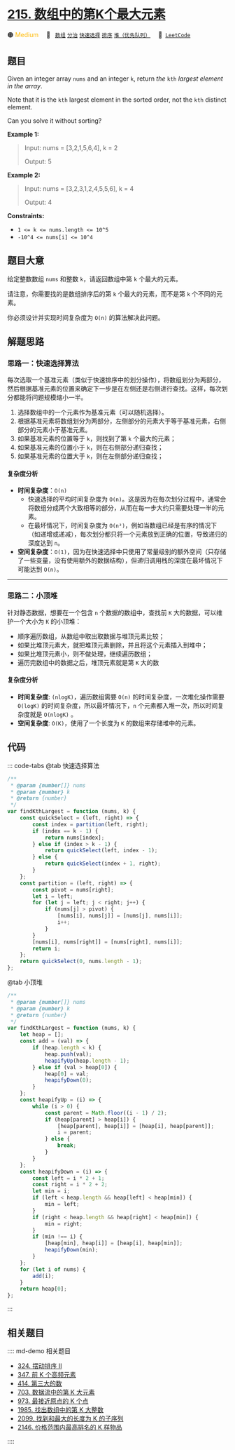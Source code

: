 # [215. 数组中的第K个最大元素](https://leetcode.com/problems/kth-largest-element-in-an-array)

🟠 <font color=#ffb800>Medium</font>&emsp; 🔖&ensp; [`数组`](/leetcode/outline/tag/array.md) [`分治`](/leetcode/outline/tag/divide-and-conquer.md) [`快速选择`](/leetcode/outline/tag/quick-select.md) [`排序`](/leetcode/outline/tag/sorting.md) [`堆（优先队列）`](/leetcode/outline/tag/heap-priority-queue.md)&emsp; 🔗&ensp;[`LeetCode`](https://leetcode.com/problems/kth-largest-element-in-an-array/)

## 题目

Given an integer array `nums` and an integer `k`, return _the_ `kth` _largest
element in the array_.

Note that it is the `kth` largest element in the sorted order, not the `kth`
distinct element.

Can you solve it without sorting?

**Example 1:**

> Input: nums = [3,2,1,5,6,4], k = 2
>
> Output: 5

**Example 2:**

> Input: nums = [3,2,3,1,2,4,5,5,6], k = 4
>
> Output: 4

**Constraints:**

- `1 <= k <= nums.length <= 10^5`
- `-10^4 <= nums[i] <= 10^4`

## 题目大意

给定整数数组 `nums` 和整数 `k`，请返回数组中第 `k` 个最大的元素。

请注意，你需要找的是数组排序后的第 `k` 个最大的元素，而不是第 `k` 个不同的元素。

你必须设计并实现时间复杂度为 `O(n)` 的算法解决此问题。

## 解题思路

### 思路一：快速选择算法

每次选取一个基准元素（类似于快速排序中的划分操作），将数组划分为两部分，然后根据基准元素的位置来确定下一步是在左侧还是右侧进行查找。这样，每次划分都能将问题规模缩小一半。

1. 选择数组中的一个元素作为基准元素（可以随机选择）。
2. 根据基准元素将数组划分为两部分，左侧部分的元素大于等于基准元素，右侧部分的元素小于基准元素。
3. 如果基准元素的位置等于 `k`，则找到了第 `k` 个最大的元素；
4. 如果基准元素的位置小于 `k`，则在右侧部分递归查找；
5. 如果基准元素的位置大于 `k`，则在左侧部分递归查找；

#### 复杂度分析

- **时间复杂度**：`O(n)`
  - 快速选择的平均时间复杂度为 `O(n)`。这是因为在每次划分过程中，通常会将数组分成两个大致相等的部分，从而在每一步大约只需要处理一半的元素。
  - 在最坏情况下，时间复杂度为 `O(n²)`，例如当数组已经是有序的情况下（如递增或递减），每次划分都只将一个元素放到正确的位置，导致递归的深度达到 `n`。
- **空间复杂度**：`O(1)`，因为在快速选择中只使用了常量级别的额外空间（只存储了一些变量，没有使用额外的数据结构），但递归调用栈的深度在最坏情况下可能达到 `O(n)`。

---

### 思路二：小顶堆

针对静态数据，想要在一个包含 `n` 个数据的数组中，查找前 `K` 大的数据，可以维护一个大小为 `K` 的小顶堆：

- 顺序遍历数组，从数组中取出取数据与堆顶元素比较；
- 如果比堆顶元素大，就把堆顶元素删除，并且将这个元素插入到堆中；
- 如果比堆顶元素小，则不做处理，继续遍历数组；
- 遍历完数组中的数据之后，堆顶元素就是第 `K` 大的数

#### 复杂度分析

- **时间复杂度**: `(nlogK)`，遍历数组需要 `O(n)` 的时间复杂度，一次堆化操作需要 `O(logK)` 的时间复杂度，所以最坏情况下，`n` 个元素都入堆一次，所以时间复杂度就是 `O(nlogK)` 。
- **空间复杂度**: `O(K)`，使用了一个长度为 `K` 的数组来存储堆中的元素。

## 代码

::: code-tabs
@tab 快速选择算法

```javascript
/**
 * @param {number[]} nums
 * @param {number} k
 * @return {number}
 */
var findKthLargest = function (nums, k) {
	const quickSelect = (left, right) => {
		const index = partition(left, right);
		if (index == k - 1) {
			return nums[index];
		} else if (index > k - 1) {
			return quickSelect(left, index - 1);
		} else {
			return quickSelect(index + 1, right);
		}
	};
	const partition = (left, right) => {
		const pivot = nums[right];
		let i = left;
		for (let j = left; j < right; j++) {
			if (nums[j] > pivot) {
				[nums[i], nums[j]] = [nums[j], nums[i]];
				i++;
			}
		}
		[nums[i], nums[right]] = [nums[right], nums[i]];
		return i;
	};
	return quickSelect(0, nums.length - 1);
};
```

@tab 小顶堆

```javascript
/**
 * @param {number[]} nums
 * @param {number} k
 * @return {number}
 */
var findKthLargest = function (nums, k) {
	let heap = [];
	const add = (val) => {
		if (heap.length < k) {
			heap.push(val);
			heapifyUp(heap.length - 1);
		} else if (val > heap[0]) {
			heap[0] = val;
			heapifyDown(0);
		}
	};
	const heapifyUp = (i) => {
		while (i > 0) {
			const parent = Math.floor((i - 1) / 2);
			if (heap[parent] > heap[i]) {
				[heap[parent], heap[i]] = [heap[i], heap[parent]];
				i = parent;
			} else {
				break;
			}
		}
	};
	const heapifyDown = (i) => {
		const left = i * 2 + 1;
		const right = i * 2 + 2;
		let min = i;
		if (left < heap.length && heap[left] < heap[min]) {
			min = left;
		}
		if (right < heap.length && heap[right] < heap[min]) {
			min = right;
		}
		if (min !== i) {
			[heap[min], heap[i]] = [heap[i], heap[min]];
			heapifyDown(min);
		}
	};
	for (let i of nums) {
		add(i);
	}
	return heap[0];
};
```

:::

## 相关题目

:::: md-demo 相关题目
- [324. 摆动排序 II](https://leetcode.com/problems/wiggle-sort-ii)
- [347. 前 K 个高频元素](./0347.md)
- [414. 第三大的数](https://leetcode.com/problems/third-maximum-number)
- [703. 数据流中的第 K 大元素](./0703.md)
- [973. 最接近原点的 K 个点](./0973.md)
- [1985. 找出数组中的第 K 大整数](https://leetcode.com/problems/find-the-kth-largest-integer-in-the-array)
- [2099. 找到和最大的长度为 K 的子序列](https://leetcode.com/problems/find-subsequence-of-length-k-with-the-largest-sum)
- [2146. 价格范围内最高排名的 K 样物品](https://leetcode.com/problems/k-highest-ranked-items-within-a-price-range)

::::
